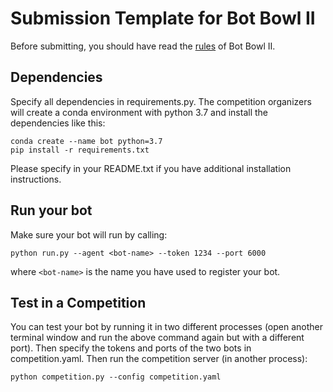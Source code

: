 # Submission Template for Bot Bowl II

Before submitting, you should have read the [rules](https://njustesen.github.io/ffai/bot-bowl-ii) of Bot Bowl II.

## Dependencies
Specify all dependencies in requirements.py. 
The competition organizers will create a conda environment with python 3.7 and install the dependencies like this:

```
conda create --name bot python=3.7
pip install -r requirements.txt
```

Please specify in your README.txt if you have additional installation instructions.

## Run your bot
Make sure your bot will run by calling:

```
python run.py --agent <bot-name> --token 1234 --port 6000
```
where ```<bot-name>``` is the name you have used to register your bot.

## Test in a Competition
You can test your bot by running it in two different processes (open another terminal window and run the above command again but with a different port). Then specify the tokens and ports of the two bots in competition.yaml.
Then run the competition server (in another process):

```
python competition.py --config competition.yaml  
```
